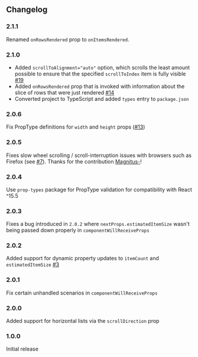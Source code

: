 Changelog
------------
### 2.1.1
Renamed `onRowsRendered` prop to `onItemsRendered`.

### 2.1.0
- Added `scrollToAlignment="auto"` option, which scrolls the least amount possible to ensure that the specified `scrollToIndex` item is fully visible [#19](https://github.com/clauderic/react-tiny-virtual-list/issues/19)
- Added `onRowsRendered` prop that is invoked with information about the slice of rows that were just rendered [#14](https://github.com/clauderic/react-tiny-virtual-list/issues/13)
- Converted project to TypeScript and added `types` entry to `package.json`

### 2.0.6
Fix PropType definitions for `width` and `height` props ([#13](https://github.com/clauderic/react-tiny-virtual-list/issues/13))

### 2.0.5
Fixes slow wheel scrolling / scroll-interruption issues with browsers such as Firefox (see [#7](https://github.com/clauderic/react-tiny-virtual-list/pull/7)). Thanks for the contribution [Magnitus-](https://github.com/Magnitus-)!

### 2.0.4
Use `prop-types` package for PropType validation for compatibility with React ^15.5

### 2.0.3
Fixes a bug introduced in `2.0.2` where `nextProps.estimatedItemSize` wasn't being passed down properly in `componentWillReceiveProps`

### 2.0.2
Added support for dynamic property updates to `itemCount` and `estimatedItemSize` [#3](https://github.com/clauderic/react-tiny-virtual-list/issues/3)

### 2.0.1
Fix certain unhandled scenarios in `componentWillReceiveProps`

### 2.0.0
Added support for horizontal lists via the `scrollDirection` prop

### 1.0.0
Initial release
